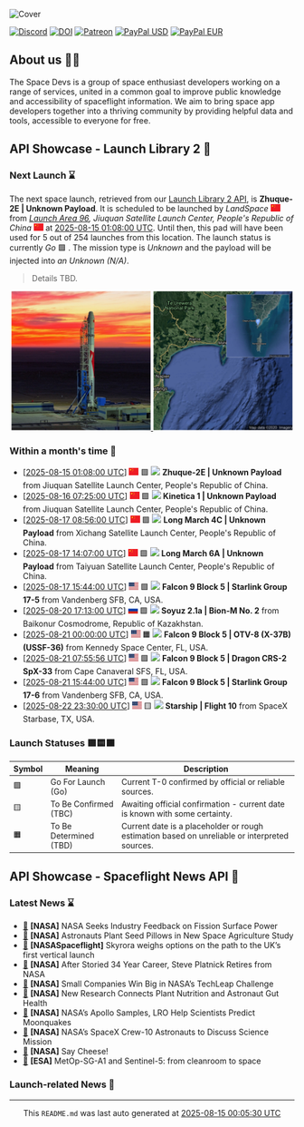 ![Cover](https://raw.githubusercontent.com/TheSpaceDevs/Tutorials/main/assets/tsd_cover.png)


[![Discord](https://img.shields.io/badge/Discord-%237289DA.svg?style=for-the-badge&logo=discord&logoColor=white)](https://discord.gg/p7ntkNA)
[![DOI](https://img.shields.io/badge/DOI-10.5281/zenodo.15277896-blue.svg?style=for-the-badge)](https://doi.org/10.5281/zenodo.15277896)
[![Patreon](https://img.shields.io/badge/Patreon-F96854?style=for-the-badge&logo=patreon&logoColor=white)](https://www.patreon.com/TheSpaceDevs)
[![PayPal USD](https://img.shields.io/badge/PayPal-00457C?style=for-the-badge&logo=paypal&logoColor=white&label=USD)](https://www.paypal.com/donate/?hosted_button_id=UCPX4EL6E9JFA)
[![PayPal EUR](https://img.shields.io/badge/PayPal-00457C?style=for-the-badge&logo=paypal&logoColor=white&label=EUR)](https://www.paypal.com/donate/?hosted_button_id=5S7MGGWJJBHL6)

## About us 🧑‍🚀
The Space Devs is a group of space enthusiast developers working on a range of
services, united in a common goal to improve public knowledge and accessibility
of spaceflight information. We aim to bring space app developers together into a
thriving community by providing helpful data and tools, accessible to everyone
for free.

## API Showcase - Launch Library 2 🚀

### Next Launch ⌛
The next space launch, retrieved from our
<a href="https://thespacedevs.com/llapi">Launch Library 2 API</a>, is
**Zhuque-2E | Unknown Payload**. It is scheduled to be launched by *LandSpace*
<img width="17" src="https://raw.githubusercontent.com/lipis/flag-icons/main/flags/4x3/cn.svg" />
from *<a href="https://en.wikipedia.org/wiki/LandSpace">Launch Area 96</a>, Jiuquan Satellite Launch Center, People's Republic of China*
<img width="17" src="https://raw.githubusercontent.com/lipis/flag-icons/main/flags/4x3/cn.svg" />
at <a href="https://www.timeanddate.com/worldclock/fixedtime.html?iso=20250815T010800">2025-08-15 01:08:00 UTC</a>.  Until
then, this pad will have been used for 5
out of 254 launches from this location. The launch status is currently
*Go* 🟩 . The mission type is
*Unknown* and the payload will be injected
into *an Unknown
(N/A)*.
<br>
<blockquote>
  Details TBD.
</blockquote>

<p float="left" align="center">
  <a href="https://en.wikipedia.org/wiki/Zhuque-2" >
    <img alt="launch-image" width="49%" src="/profile/cache/launch_image.png" />
  </a>
  <a href="https://www.google.com/maps?q=40.91491,100.245488" >
    <img alt="pad-location" width="49%" src="/profile/cache/new_pad_image.png"  />
  </a>
</p>

### Within a month's time 📅
- \[<a href="https://www.timeanddate.com/worldclock/fixedtime.html?iso=20250815T010800">2025-08-15 01:08:00 UTC</a>\]  <img width="17" src="https://raw.githubusercontent.com/lipis/flag-icons/main/flags/4x3/cn.svg" /> 🟩  <a href="https://www.google.com/calendar/render?action=TEMPLATE&text=Zhuque-2E | Unknown Payload&location=Jiuquan Satellite Launch Center, People&#x27;s Republic of China&dates=20250815T010800Z%2F20250815T012900Z"><img border="0" width="15" src="https://upload.wikimedia.org/wikipedia/commons/a/a5/Google_Calendar_icon_%282020%29.svg"></a> **Zhuque-2E | Unknown Payload** from Jiuquan Satellite Launch Center, People's Republic of China.
- \[<a href="https://www.timeanddate.com/worldclock/fixedtime.html?iso=20250816T072500">2025-08-16 07:25:00 UTC</a>\]  <img width="17" src="https://raw.githubusercontent.com/lipis/flag-icons/main/flags/4x3/cn.svg" /> 🟩  <a href="https://www.google.com/calendar/render?action=TEMPLATE&text=Kinetica 1 | Unknown Payload&location=Jiuquan Satellite Launch Center, People&#x27;s Republic of China&dates=20250816T072500Z%2F20250816T075100Z"><img border="0" width="15" src="https://upload.wikimedia.org/wikipedia/commons/a/a5/Google_Calendar_icon_%282020%29.svg"></a> **Kinetica 1 | Unknown Payload** from Jiuquan Satellite Launch Center, People's Republic of China.
- \[<a href="https://www.timeanddate.com/worldclock/fixedtime.html?iso=20250817T085600">2025-08-17 08:56:00 UTC</a>\]  <img width="17" src="https://raw.githubusercontent.com/lipis/flag-icons/main/flags/4x3/cn.svg" /> 🟩  <a href="https://www.google.com/calendar/render?action=TEMPLATE&text=Long March 4C | Unknown Payload&location=Xichang Satellite Launch Center, People&#x27;s Republic of China&dates=20250817T085600Z%2F20250817T092000Z"><img border="0" width="15" src="https://upload.wikimedia.org/wikipedia/commons/a/a5/Google_Calendar_icon_%282020%29.svg"></a> **Long March 4C | Unknown Payload** from Xichang Satellite Launch Center, People's Republic of China.
- \[<a href="https://www.timeanddate.com/worldclock/fixedtime.html?iso=20250817T140700">2025-08-17 14:07:00 UTC</a>\]  <img width="17" src="https://raw.githubusercontent.com/lipis/flag-icons/main/flags/4x3/cn.svg" /> 🟩  <a href="https://www.google.com/calendar/render?action=TEMPLATE&text=Long March 6A | Unknown Payload&location=Taiyuan Satellite Launch Center, People&#x27;s Republic of China&dates=20250817T140700Z%2F20250817T142300Z"><img border="0" width="15" src="https://upload.wikimedia.org/wikipedia/commons/a/a5/Google_Calendar_icon_%282020%29.svg"></a> **Long March 6A | Unknown Payload** from Taiyuan Satellite Launch Center, People's Republic of China.
- \[<a href="https://www.timeanddate.com/worldclock/fixedtime.html?iso=20250817T154400">2025-08-17 15:44:00 UTC</a>\]  <img width="17" src="https://raw.githubusercontent.com/lipis/flag-icons/main/flags/4x3/us.svg" /> 🟩  <a href="https://www.google.com/calendar/render?action=TEMPLATE&text=Falcon 9 Block 5 | Starlink Group 17-5&location=Vandenberg SFB, CA, USA&dates=20250817T154400Z%2F20250817T194400Z"><img border="0" width="15" src="https://upload.wikimedia.org/wikipedia/commons/a/a5/Google_Calendar_icon_%282020%29.svg"></a> **Falcon 9 Block 5 | Starlink Group 17-5** from Vandenberg SFB, CA, USA.
- \[<a href="https://www.timeanddate.com/worldclock/fixedtime.html?iso=20250820T171300">2025-08-20 17:13:00 UTC</a>\]  <img width="17" src="https://raw.githubusercontent.com/lipis/flag-icons/main/flags/4x3/ru.svg" /> 🟩  <a href="https://www.google.com/calendar/render?action=TEMPLATE&text=Soyuz 2.1a | Bion-M No. 2&location=Baikonur Cosmodrome, Republic of Kazakhstan&dates=20250820T171300Z%2F20250820T171300Z"><img border="0" width="15" src="https://upload.wikimedia.org/wikipedia/commons/a/a5/Google_Calendar_icon_%282020%29.svg"></a> **Soyuz 2.1a | Bion-M No. 2** from Baikonur Cosmodrome, Republic of Kazakhstan.
- \[<a href="https://www.timeanddate.com/worldclock/fixedtime.html?iso=20250821T000000">2025-08-21 00:00:00 UTC</a>\]  <img width="17" src="https://raw.githubusercontent.com/lipis/flag-icons/main/flags/4x3/us.svg" /> 🟧  <a href="https://www.google.com/calendar/render?action=TEMPLATE&text=Falcon 9 Block 5 | OTV-8 (X-37B) (USSF-36)&location=Kennedy Space Center, FL, USA&dates=20250821T000000Z%2F20250821T000000Z"><img border="0" width="15" src="https://upload.wikimedia.org/wikipedia/commons/a/a5/Google_Calendar_icon_%282020%29.svg"></a> **Falcon 9 Block 5 | OTV-8 (X-37B) (USSF-36)** from Kennedy Space Center, FL, USA.
- \[<a href="https://www.timeanddate.com/worldclock/fixedtime.html?iso=20250821T075556">2025-08-21 07:55:56 UTC</a>\]  <img width="17" src="https://raw.githubusercontent.com/lipis/flag-icons/main/flags/4x3/us.svg" /> 🟩  <a href="https://www.google.com/calendar/render?action=TEMPLATE&text=Falcon 9 Block 5 | Dragon CRS-2 SpX-33&location=Cape Canaveral SFS, FL, USA&dates=20250821T075556Z%2F20250821T075556Z"><img border="0" width="15" src="https://upload.wikimedia.org/wikipedia/commons/a/a5/Google_Calendar_icon_%282020%29.svg"></a> **Falcon 9 Block 5 | Dragon CRS-2 SpX-33** from Cape Canaveral SFS, FL, USA.
- \[<a href="https://www.timeanddate.com/worldclock/fixedtime.html?iso=20250821T154400">2025-08-21 15:44:00 UTC</a>\]  <img width="17" src="https://raw.githubusercontent.com/lipis/flag-icons/main/flags/4x3/us.svg" /> 🟩  <a href="https://www.google.com/calendar/render?action=TEMPLATE&text=Falcon 9 Block 5 | Starlink Group 17-6&location=Vandenberg SFB, CA, USA&dates=20250821T154400Z%2F20250821T194400Z"><img border="0" width="15" src="https://upload.wikimedia.org/wikipedia/commons/a/a5/Google_Calendar_icon_%282020%29.svg"></a> **Falcon 9 Block 5 | Starlink Group 17-6** from Vandenberg SFB, CA, USA.
- \[<a href="https://www.timeanddate.com/worldclock/fixedtime.html?iso=20250822T233000">2025-08-22 23:30:00 UTC</a>\]  <img width="17" src="https://raw.githubusercontent.com/lipis/flag-icons/main/flags/4x3/us.svg" /> 🟨  <a href="https://www.google.com/calendar/render?action=TEMPLATE&text=Starship | Flight 10&location=SpaceX Starbase, TX, USA&dates=20250822T233000Z%2F20250823T013400Z"><img border="0" width="15" src="https://upload.wikimedia.org/wikipedia/commons/a/a5/Google_Calendar_icon_%282020%29.svg"></a> **Starship | Flight 10** from SpaceX Starbase, TX, USA.


### Launch Statuses 🟩🟨🟧
<p align="center">
    <table class="tg">
    <thead>
      <tr>
        <th class="tg-0pky">Symbol</th>
        <th class="tg-0pky">Meaning</th>
        <th class="tg-0pky">Description</th>
      </tr>
    </thead>
    <tbody>
      <tr>
        <td class="tg-0pky">🟩</td>
        <td class="tg-0pky">Go For Launch (Go)</td>
        <td class="tg-0pky">Current T-0 confirmed by official or reliable sources.</td>
      </tr>
      <tr>
        <td class="tg-0pky">🟨</td>
        <td class="tg-0pky">To Be Confirmed (TBC)</td>
        <td class="tg-0pky">Awaiting official confirmation - current date is known with some certainty.</td>
      </tr>
      <tr>
        <td class="tg-0pky">🟧</td>
        <td class="tg-0pky">To Be Determined (TBD)</td>
        <td class="tg-0pky">Current date is a placeholder or rough estimation based on unreliable or interpreted sources.</td>
      </tr>
    </tbody>
    </table>
</p>

## API Showcase - Spaceflight News API 📰

### Latest News ⌛
- <a href="https://www.nasa.gov/centers-and-facilities/glenn/nasa-seeks-industry-feedback-on-fission-surface-power/" >🔗</a> **[NASA]** NASA Seeks Industry Feedback on Fission Surface Power
- <a href="https://science.nasa.gov/directorates/smd/astronauts-plant-seed-pillows-in-new-space-agriculture-study/" >🔗</a> **[NASA]** Astronauts Plant Seed Pillows in New Space Agriculture Study
- <a href="https://www.nasaspaceflight.com/2025/08/skyrora-efis/" >🔗</a> **[NASASpaceflight]** Skyrora weighs options on the path to the UK’s first vertical launch
- <a href="https://science.nasa.gov/science-research/earth-science/after-storied-34-year-career-steve-platnick-retires-from-nasa/" >🔗</a> **[NASA]** After Storied 34 Year Career, Steve Platnick Retires from NASA
- <a href="https://science.nasa.gov/directorates/smd/small-companies-win-big-in-nasas-techleap-challenge/" >🔗</a> **[NASA]** Small Companies Win Big in NASA’s TechLeap Challenge
- <a href="https://science.nasa.gov/science-research/new-research-connects-plant-nutrition-and-astronaut-gut-health/" >🔗</a> **[NASA]** New Research Connects Plant Nutrition and Astronaut Gut Health
- <a href="https://science.nasa.gov/solar-system/moon/nasas-apollo-samples-lro-help-scientists-predict-moonquakes/" >🔗</a> **[NASA]** NASA’s Apollo Samples, LRO Help Scientists Predict Moonquakes
- <a href="https://www.nasa.gov/news-release/nasas-spacex-crew-10-astronauts-to-discuss-science-mission/" >🔗</a> **[NASA]** NASA’s SpaceX Crew-10 Astronauts to Discuss Science Mission
- <a href="https://www.nasa.gov/image-article/say-cheese/" >🔗</a> **[NASA]** Say Cheese!
- <a href="https://www.esa.int/ESA_Multimedia/Videos/2025/08/MetOp-SG-A1_and_Sentinel-5_from_cleanroom_to_space" >🔗</a> **[ESA]** MetOp-SG-A1 and Sentinel-5: from cleanroom to space


### Launch-related News 🚀



<hr>
  <div align="center">
  This <code>README.md</code> was last auto generated at <a href="https://www.timeanddate.com/worldclock/fixedtime.html?iso=20250815T000530">2025-08-15 00:05:30 UTC</a>
  <br>
  <!-- <a href="https://medium.com/@g.h.garrett" target="_blank">Learn to add space launches to your profile here!</a> -->
</div>